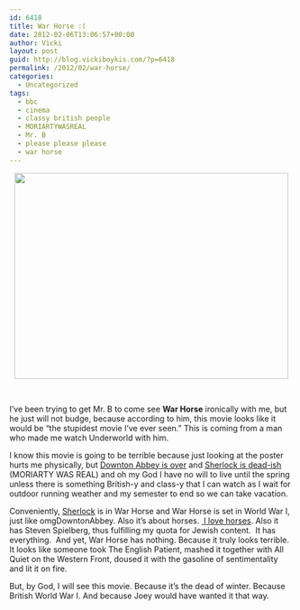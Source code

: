 ```yaml
---
id: 6418
title: War Horse :(
date: 2012-02-06T13:06:57+00:00
author: Vicki
layout: post
guid: http://blog.vickiboykis.com/?p=6418
permalink: /2012/02/war-horse/
categories:
  - Uncategorized
tags:
  - bbc
  - cinema
  - classy british people
  - MORIARTYWASREAL
  - Mr. B
  - please please please
  - war horse
---
```

<p style="text-align: center;">
  <a href="http://blog.vickiboykis.com/wp-content/uploads/2012/02/jeremy-irvine-war-horse-for-two-months-e02d5.jpg"><img class="aligncenter  wp-image-6426" title="jeremy-irvine-war-horse-for-two-months-e02d5" src="http://blog.vickiboykis.com/wp-content/uploads/2012/02/jeremy-irvine-war-horse-for-two-months-e02d5.jpg" alt="" width="486" height="365" /></a>
</p>

&nbsp;

I&#8217;ve been trying to get Mr. B to come see **War Horse** ironically with me, but he just will not budge, because according to him, this movie looks like it would be &#8220;the stupidest movie I&#8217;ve ever seen.&#8221; This is coming from a man who made me watch Underworld with him.

I know this movie is going to be terrible because just looking at the poster hurts me physically, but <a href="http://blog.vickiboykis.com/2011/01/24/life-is-not-fair-if-it-were-i-would-be-having-my-eggs-peeled-for-me-at-downton-abbey-right-now/" target="_blank">Downton Abbey is over</a> and <a href="http://blog.vickiboykis.com/2012/01/30/sherlock-holmes-and-the-case-of-the-missing-tax-returns/" target="_blank">Sherlock is dead-ish</a>  (MORIARTY WAS REAL) and oh my God I have no will to live until the spring unless there is something British-y and class-y that I can watch as I wait for outdoor running weather and my semester to end so we can take vacation.

Conveniently, <a href="http://en.wikipedia.org/wiki/Benedict_Cumberbatch" target="_blank">Sherlock</a> is in War Horse and War Horse is set in World War I, just like omgDowntonAbbey. Also it&#8217;s about horses. <a href="http://blog.vickiboykis.com/2010/01/18/riding-a-horse-is-like-blogging-except-you-cant-become-a-parapalegic-if-you-blog/" target="_blank"> I love horses</a>. Also it has Steven Spielberg, thus fulfilling my quota for Jewish content.  It has everything.  And yet, War Horse has nothing. Because it truly looks terrible. It looks like someone took The English Patient, mashed it together with All Quiet on the Western Front, doused it with the gasoline of sentimentality and lit it on fire.

But, by God, I will see this movie. Because it&#8217;s the dead of winter. Because British World War I. And because Joey would have wanted it that way.